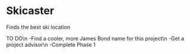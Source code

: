 # Skicaster
Finds the best ski location

TO DO\n
-Find a cooler, more James Bond name for this project\n
-Get a project advisor\n
-Complete Phase 1
